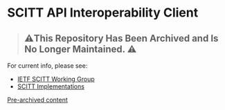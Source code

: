 # SCITT API Interoperability Client

> ## ⚠️This Repository Has Been Archived and Is No Longer Maintained. ⚠️

For current info, please see:

- [IETF SCITT Working Group](https://datatracker.ietf.org/wg/scitt/about/)
- [SCITT Implementations](https://scitt.io/implementations.html)

[Pre-archived content](https://github.com/scitt-community/scitt-api-emulator/blob/pre-archive/README.md)